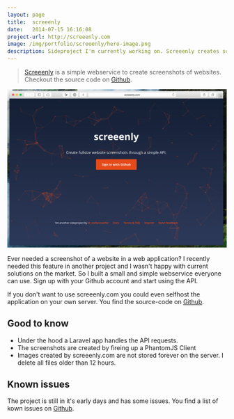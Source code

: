 ```yaml
---
layout: page
title:  screeenly
date:   2014-07-15 16:16:08
project-url: http://screeenly.com
image: /img/portfolio/screeenly/hero-image.png
description: Sideproject I'm currently working on. Screeenly creates screenshots from websites and delivers them through a simple API.
---
```


> [Screeenly](http://screeenly.com) is a simple webservice to create screenshots of websites. Checkout the source code on [Github](https://github.com/stefanzweifel/screeenly).

![Landingpage](/img/portfolio/screeenly/landingpage-v2.jpg)

Ever needed a screenshot of a website in a web application? I recently needed this feature in another project and I wasn't happy with current solutions on the market. So I built a small and simple webservice everyone can use.
Sign up with your Github account and start using the API.

If you don't want to use screeenly.com you could even selfhost the application on your own server. You find the source-code on [Github](https://github.com/stefanzweifel/screeenly).

## Good to know

- Under the hood a Laravel app handles the API requests.
- The screenshots are created by fireing up a PhantomJS Client
- Images created by screeenly.com are not stored forever on the server. I delete all files older than 12 hours.

## Known issues

The project is still in it's early days and has some issues. You find a list of kown issues on [Github](https://github.com/stefanzweifel/screeenly/issues).